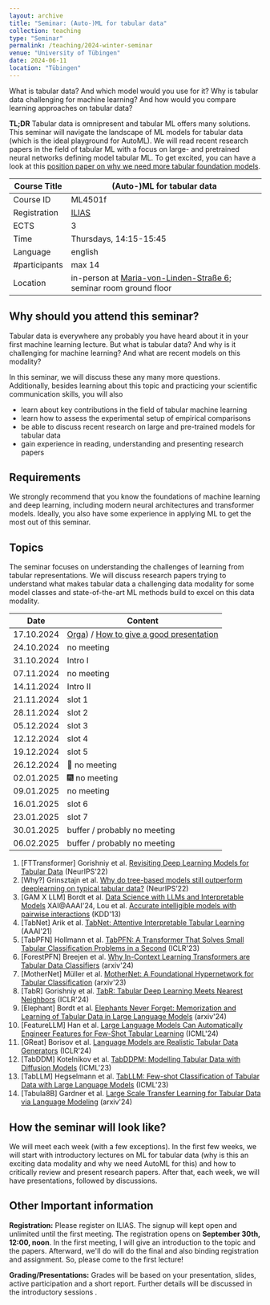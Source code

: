 ```yaml
---
layout: archive
title: "Seminar: (Auto-)ML for tabular data"
collection: teaching
type: "Seminar"
permalink: /teaching/2024-winter-seminar
venue: "University of Tübingen"
date: 2024-06-11
location: "Tübingen"
---
```


What is tabular data? And which model would you use for it? Why is tabular data challenging for machine learning? And how would you compare learning approaches on tabular data?

**TL;DR** Tabular data is omnipresent and tabular ML offers many solutions.  
This seminar will navigate the landscape of ML models for tabular data (which is the ideal playground for AutoML). We will read recent
research papers in the field of tabular ML with a focus on large- and pretrained neural networks defining model tabular ML.
To get excited, you can have a look at this [position paper on why we need more tabular foundation models](https://arxiv.org/abs/2306.08107).


| Course Title | (Auto-)ML for tabular data                                                                                                                                                                                                          |
|--------------|-------------------------------------------------------------------------------------------------------------------------------------------------------------------------------------------------------------------------------------|
| Course ID    | ML4501f                                                                                                                                                                                                                             |
| Registration | [ILIAS](https://ovidius.uni-tuebingen.de/ilias3/goto.php?target=crs_4780184&client_id=pr02)                                                                                                                                         |
| ECTS         | 3                                                                                                                                                                                                                                   |
| Time         | Thursdays, 14:15-15:45                                                                                                                                                                                                              |                                                                                                                                                                                                                                           |
| Language     | english                                                                                                                                                                                                                             |
| #participants | max 14                                                                                                                                                                                                                              |
| Location     | in-person at [Maria-von-Linden-Straße 6](https://uni-tuebingen.de/einrichtungen/personalvertretungen-beratung-beauftragte/lageplaene/karte-c-sand-aussenbereiche-innenstadt/maria-von-linden-strasse-6/); seminar room ground floor |

Why should you attend this seminar?
---
Tabular data is everywhere any probably you have heard about it in your first machine learning lecture. 
But what is tabular data? And why is it challenging for machine learning? And what are recent models on this modality?

In this seminar, we will discuss these any many more questions. Additionally, besides learning about this topic and practicing your scientific communication skills, you will also 
  * learn about key contributions in the field of tabular machine learning
  * learn how to assess the experimental setup of empirical comparisons
  * be able to discuss recent research on large and pre-trained models for tabular data
  * gain experience in reading, understanding and presenting research papers 

Requirements
---
We strongly recommend that you know the foundations of machine learning and deep learning, including modern neural architectures and transformer models.
Ideally, you also have some experience in applying ML to get the most out of this seminar.

Topics
---
The seminar focuses on understanding the challenges of learning from tabular representations. We will discuss research 
papers trying to understand what makes tabular data a challenging data modality for some model classes and state-of-the-art
ML methods build to excel on this data modality. 

| Date       | Content                                                                                                                                                                                                |
|------------|--------------------------------------------------------------------------------------------------------------------------------------------------------------------------------------------------------|
| 17.10.2024 | [Orga](https://keggensperger.github.io/files/2024_winter_AutoMLSeminar_Intro.pdf)) / [How to give a good presentation](https://keggensperger.github.io/files/2024_AutoMLSeminar_GoodPresentations.pdf) |
| 24.10.2024 | no meeting                                                                                                                                                                                             |
| 31.10.2024 | Intro I                                                                                                                                                                                                |
| 07.11.2024 | no meeting                                                                                                                                                                                             |
| 14.11.2024 | Intro II                                                                                                                                                                                               |
| 21.11.2024 | slot 1                                                                                                                                                                                                 |
| 28.11.2024 | slot 2                                                                                                                                                                                                 |
| 05.12.2024 | slot 3                                                                                                                                                                                                 |
| 12.12.2024 | slot 4                                                                                                                                                                                                 |
| 19.12.2024 | slot 5                                                                                                                                                                                                 |
| 26.12.2024 | 🌲 no meeting                                                                                                                                                                                          |
| 02.01.2025 | 🎆 no meeting                                                                                                                                                                                          |
| 09.01.2025 | no meeting                                                                                                                                                                                             |
| 16.01.2025 | slot 6                                                                                                                                                                                                 |
| 23.01.2025 | slot 7                                                                                                                                                                                                 |
| 30.01.2025 | buffer / probably no meeting                                                                                                                                                                           |
| 06.02.2025 | buffer / probably no meeting                                                                                                                                                                           |

1. [FTTransformer] Gorishniy et al. [Revisiting Deep Learning Models for Tabular Data](https://proceedings.neurips.cc/paper/2021/hash/9d86d83f925f2149e9edb0ac3b49229c-Abstract.html) (NeurIPS'22)
2. [Why?] Grinsztajn et al. [Why do tree-based models still outperform deeplearning on typical tabular data?](https://proceedings.neurips.cc/paper_files/paper/2022/file/0378c7692da36807bdec87ab043cdadc-Supplemental-Datasets_and_Benchmarks.pdf) (NeurIPS’22)
3. [GAM X LLM] Bordt et al. [Data Science with LLMs and Interpretable Models](https://arxiv.org/pdf/2402.14474) XAI@AAAI'24, Lou et al. [Accurate intelligible models with pairwise interactions](https://dl.acm.org/doi/abs/10.1145/2487575.2487579) (KDD'13)
4. [TabNet] Arik et al. [TabNet: Attentive Interpretable Tabular Learning ](https://ojs.aaai.org/index.php/AAAI/article/view/16826) (AAAI'21)
5. [TabPFN] Hollmann et al. [TabPFN: A Transformer That Solves Small Tabular Classification Problems in a Second](https://openreview.net/forum?id=cp5PvcI6w8_) (ICLR'23)
6. [ForestPFN] Breejen et al. [Why In-Context Learning Transformers are Tabular Data Classifiers](https://arxiv.org/abs/2405.13396) (arxiv'24)
7. [MotherNet] Müller et al. [MotherNet: A Foundational Hypernetwork for Tabular Classification](https://openreview.net/forum?id=cp5PvcI6w8_) (arxiv'23)
8. [TabR] Gorishniy et al. [TabR: Tabular Deep Learning Meets Nearest Neighbors](https://openreview.net/forum?id=rhgIgTSSxW) (ICLR'24)
9. [Elephant] Bordt et al. [Elephants Never Forget: Memorization and Learning of Tabular Data in Large Language Models](https://openreview.net/forum?id=HLoWN6m4fS#discussion) (arxiv'24)
10. [FeatureLLM] Han et al. [Large Language Models Can Automatically Engineer Features for Few-Shot Tabular Learning](https://openreview.net/forum?id=fRG45xL1WT) (ICML'24)
11. [GReat] Borisov et al. [Language Models are Realistic Tabular Data Generators](https://openreview.net/forum?id=cEygmQNOeI) (ICLR'24)
12. [TabDDM] Kotelnikov et al. [TabDDPM: Modelling Tabular Data with Diffusion Models](https://proceedings.mlr.press/v202/kotelnikov23a.html) (ICML'23)
13. [TabLLM] Hegselmann et al. [TabLLM: Few-shot Classification of Tabular Data with Large Language Models](https://proceedings.mlr.press/v206/hegselmann23a.html) (ICML'23)
14. [Tabula8B] Gardner et al. [Large Scale Transfer Learning for Tabular Data via Language Modeling](https://arxiv.org/pdf/2406.12031) (arxiv'24)

How the seminar will look like?
---

We will meet each week (with a few exceptions). In the first few weeks, we will start with introductory lectures on
ML for tabular data (why is this an exciting data modality and why we need AutoML for this) and how to critically review and present research papers. After that, each week, we will have presentations, followed by discussions.

Other Important information
---

**Registration:** Please register on ILIAS. The signup will kept open and unlimited until the first meeting. The registration opens on **September 30th, 12:00, noon**.
In the first meeting, I will give an introduction to the topic and the papers. Afterward, we'll do will do the final and also binding registration and assignment. So, please come to the first lecture!

**Grading/Presentations:** Grades will be based on your presentation, slides, active participation and a short report. Further details will be discussed in the introductory sessions
.


 

